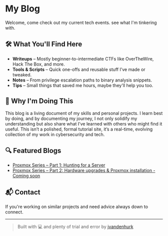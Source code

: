 # My Blog
Welcome, come check out my current tech events. see what I'm tinkering with.

## 🛠️ What You'll Find Here
- **Writeups** – Mostly beginner-to-intermediate CTFs like OverTheWire, Hack The Box, and more.
- **Tools & Scripts** – Quick one-offs and reusable stuff I’ve made or tweaked.
- **Notes** – From privilege escalation paths to binary analysis snippets.
- **Tips** – Small things that saved me hours, maybe they'll help you too.

## 🧠 Why I'm Doing This
This blog is a living document of my skills and personal projects. I learn best by doing, and by documenting my journey, I not only solidify my understanding but also share what I’ve learned with others who might find it useful. This isn’t a polished, formal tutorial site, it’s a real-time, evolving collection of my work in cybersecurity and tech.

## 🔍 Featured Blogs
- [Proxmox Series – Part 1: Hunting for a Server](https://blog.justinvandenhurk.au/posts/huntingforaserver.html)
- [Proxmox Series – Part 2: Hardware upgrades & Proxmox installation - Coming soon](https://blog.justinvandenhurk.au/posts/comingsoon.html)

## 📬 Contact
If you're working on similar projects and need advice always down to connect.

---

> Built with 💻 and plenty of trial and error by [jvandenhurk](https://github.com/jvandenhurk)
